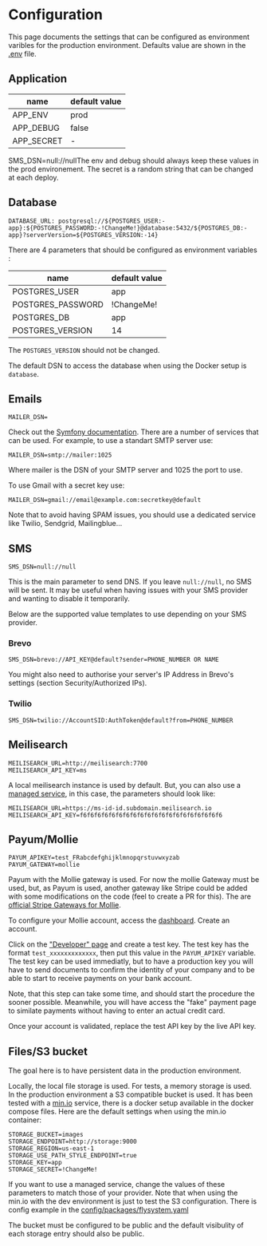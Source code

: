 # Configuration

This page documents the settings that can be configured as environment varibles
for the production environment.
Defaults value are shown in the [.env](../.env) file.

## Application

| name         | default value | 
|--------------|---------------|
| APP_ENV      | prod          | 
| APP_DEBUG    | false         |
| APP_SECRET   | -             | 

SMS_DSN=null://nullThe env and debug should always keep these values in the prod environement.
The secret is a random string that can be changed at each deploy.


## Database

    DATABASE_URL: postgresql://${POSTGRES_USER:-app}:${POSTGRES_PASSWORD:-!ChangeMe!}@database:5432/${POSTGRES_DB:-app}?serverVersion=${POSTGRES_VERSION:-14}

There are 4 parameters that should be configured as environment variables :

| name              | default value  | 
|-------------------|----------------|
| POSTGRES_USER     | app            | 
| POSTGRES_PASSWORD | !ChangeMe!     |
| POSTGRES_DB       | app            | 
| POSTGRES_VERSION  | 14             | 

The `POSTGRES_VERSION` should not be changed. 

The default DSN to access the database when using the Docker setup is `database`.


## Emails

    MAILER_DSN=

Check out the [Symfony documentation](https://symfony.com/doc/current/mailer.html#using-built-in-transports).
There are a number of services that can be used.
For example, to use a standart SMTP server use:

    MAILER_DSN=smtp://mailer:1025

Where mailer is the DSN of your SMTP server and 1025 the port to use.

To use Gmail with a secret key use:

    MAILER_DSN=gmail://email@example.com:secretkey@default

Note that to avoid having SPAM issues, you should use a dedicated service like 
Twilio, Sendgrid, Mailingblue...

## SMS

    SMS_DSN=null://null

This is the main parameter to send DNS. If you leave `null://null`, no SMS will
be sent.
It may be useful when having issues with your SMS provider and wanting to disable it temporarily.

Below are the supported value templates to use depending on your SMS provider.

### Brevo

    SMS_DSN=brevo://API_KEY@default?sender=PHONE_NUMBER OR NAME

You might also need to authorise your server's IP Address in Brevo's settings (section Security/Authorized IPs). 

### Twilio

    SMS_DSN=twilio://AccountSID:AuthToken@default?from=PHONE_NUMBER

## Meilisearch

    MEILISEARCH_URL=http://meilisearch:7700
    MEILISEARCH_API_KEY=ms

A local meilisearch instance is used by default.
But, you can also use a [managed service](https://cloud.meilisearch.com), in this
case, the parameters should look like:

    MEILISEARCH_URL=https://ms-id-id.subdomain.meilisearch.io
    MEILISEARCH_API_KEY=f6f6f6f6f6f6f6f6f6f6f6f6f6f6f6f6f6f6f6f6


## Payum/Mollie

    PAYUM_APIKEY=test_FRabcdefghijklmnopqrstuvwxyzab
    PAYUM_GATEWAY=mollie

Payum with the Mollie gateway is used.
For now the mollie Gateway must be used, but, as Payum is used, another gateway
like Stripe could be added with some modifications on the code (feel to create a
PR for this). The are [official Stripe Gateways for Mollie](https://github.com/Payum/Payum/blob/master/docs/supported-gateways.md#official).

To configure your Mollie account, access the [dashboard](https://my.mollie.com/dashboard/login?lang=en).
Create an account. 

Click on the ["Developer" page](https://my.mollie.com/dashboard/org_17065949/developers/api-keys)
and create a test key.
The test key has the format `test_xxxxxxxxxxxxx`, then put this value in the `PAYUM_APIKEY`
variable.
The test key can be used immediatly, but to have a production key you will have
to send documents to confirm the identity of your company and to be able to start
to receive payments on your bank account.

Note, that this step can take some time, and should start the procedure the sooner
possible.
Meanwhile, you will have access the "fake" payment page to similate payments without
having to enter an actual credit card.

Once your account is validated, replace the test API key by the live API key. 


## Files/S3 bucket

The goal here is to have persistent data in the production environment.

Locally, the local file storage is used.
For tests, a memory storage is used.
In the production environment a S3 compatible bucket is used.
It has been tested with a [min.io](https://min.io/) service, there is a docker setup
available in the docker compose files.
Here are the default settings when using the min.io container:

    STORAGE_BUCKET=images
    STORAGE_ENDPOINT=http://storage:9000
    STORAGE_REGION=us-east-1
    STORAGE_USE_PATH_STYLE_ENDPOINT=true
    STORAGE_KEY=app
    STORAGE_SECRET=!ChangeMe!

If you want to use a managed service, change the values of these parameters to
match those of your provider.
Note that when using the min.io with the dev environment is just to test the S3
configuration. 
There is config example in the [config/packages/flysystem.yaml](../config/packages/flysystem.yaml)

The bucket must be configured to be public and the default visibulity of each storage
entry should also be public.
